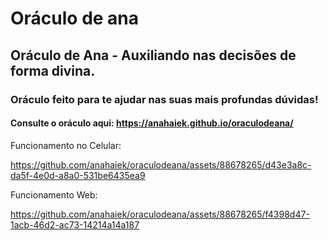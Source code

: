 # Oráculo de ana
## Oráculo de Ana - Auxiliando nas decisões de forma divina.
### Oráculo feito para te ajudar nas suas mais profundas dúvidas!
#### Consulte o oráculo aqui: https://anahaiek.github.io/oraculodeana/

Funcionamento no Celular:

https://github.com/anahaiek/oraculodeana/assets/88678265/d43e3a8c-da5f-4e0d-a8a0-531be6435ea9

Funcionamento Web:

https://github.com/anahaiek/oraculodeana/assets/88678265/f4398d47-1acb-46d2-ac73-14214a14a187


